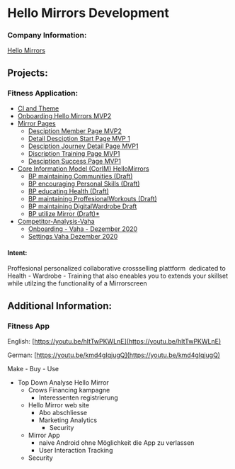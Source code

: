 # Hello Mirrors Development

### Company Information:

[Hello Mirrors](./2cu.atlassian.net/wiki/spaces/CCU/pages/[NEEDS_MANUAL_FIX])

## Projects:

### Fitness Application:

- [CI and Theme](./hello-mirrors-development/ci-and-theme.md)
- [Onboarding Hello Mirrors MVP2](./hello-mirrors-development/onboarding-hello-mirrors-mvp2.md)
- [Mirror Pages](./hello-mirrors-development/mirror-pages.md)
  - [Desciption Member Page MVP2](../635437104/Desciption_Member_Page_MVP2.md)
  - [Detail Desciption Start Page MVP 1](../636190911/Detail_Desciption_Start_Page_MVP_1.md)
  - [Desciption Journey Detail Page MVP1](../636223509/Desciption_Journey_Detail_Page_MVP1.md)
  - [Discription Training Page MVP1](../656801867/Discription_Training_Page_MVP1.md)
  - [Desciption Success Page MVP1](../636223519/Desciption_Success_Page_MVP1.md)
- [Core Information Model (CorIM) HelloMirrors](./hello-mirrors-development/core-information-model-corim-hellomirrors.md)
  - [BP maintaining Communities (Draft)](https://2cu.atlassian.net/wiki/spaces/CCU/pages/901775387/BP+maintaining+Communities+Draft)
  - [BP encouraging Personal Skills (Draft)](https://2cu.atlassian.net/wiki/spaces/CCU/pages/902103075/BP+encouraging+Personal+Skills+Draft)
  - [BP educating Health (Draft)](https://2cu.atlassian.net/wiki/spaces/CCU/pages/902135848/BP+educating+Health+Draft)
  - [BP maintaining ProffesionalWorkouts (Draft)](https://2cu.atlassian.net/wiki/spaces/CCU/pages/890535995/BP+maintaining+ProffesionalWorkouts+Draft)
  - [BP maintaining DigitalWardrobe Draft](../901709873/BP_maintaining_DigitalWardrobe_Draft.md)
  - [BP utilize Mirror (Draft)\*](https://2cu.atlassian.net/wiki/spaces/CCU/pages/902135861/BP+utilize+Mirror+Draft)
- [Competitor-Analysis-Vaha](./hello-mirrors-development/competitor-analysis-vaha.md)
  - [Onboarding - Vaha - Dezember 2020](../719781907/Onboarding_-_Vaha_-_Dezember_2020.md)
  - [Settings Vaha Dezember 2020](../720273449/Settings_Vaha_Dezember_2020.md)

#### Intent:

Proffesional personalized collaborative crossselling plattform  dedicated to Health - Wardrobe - Training that also eneables you to extends your skillset while utilzing the functionality of a Mirrorscreen

## Additional Information:

### Fitness App

English: [https://youtu.be/hItTwPKWLnE](https://youtu.be/hItTwPKWLnE)

German: [https://youtu.be/kmd4gIqjugQ](https://youtu.be/kmd4gIqjugQ)

Make - Buy - Use

- Top Down Analyse Hello Mirror
  - Crows Financing kampagne
    - Interessenten registrierung
  - Hello Mirror web site
    - Abo abschliesse
    - Marketing Analytics
      - Security
  - Mirror App
    - naive Android ohne Möglichkeit die App zu verlassen
    - User Interaction Tracking
  - Security